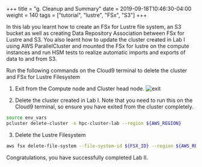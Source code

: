 +++
title = "g. Cleanup and Summary"
date = 2019-09-18T10:46:30-04:00
weight = 140
tags = ["tutorial", "lustre", "FSx", "S3"]
+++

In this lab you learnt how to create an FSx for Lustre file system, an S3 bucket as well as creating Data Repository Association between FSx for Lustre and S3. You also learnt how to update the cluster created in Lab I using AWS ParallelCluster and mounted the FSx for lustre on the compute instances and run HSM tests to realize automatic imports and exports of data to and from S3. 

Run the following commands on the Cloud9 terminal to delete the cluster and FSx for Lustre Filesystem

1. Exit from the Compute node and Cluster head node.
![exit](/images/fsx-for-lustre-hsm/exit-compute-head.png)

2. Delete the cluster created in Lab I. Note that you need to run this on the Cloud9 terminal, so ensure you have exited from the cluster completely. 

```bash
source env_vars
pcluster delete-cluster -n hpc-cluster-lab --region ${AWS_REGION}
```

3. Delete the Lustre Filesystem

```bash
aws fsx delete-file-system --file-system-id ${FSX_ID} --region ${AWS_REGION}
```

Congratulations, you have successfully completed Lab II. 
